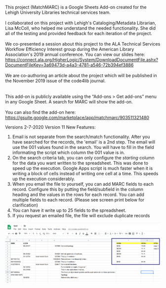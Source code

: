 This project (MatchMARC) is a Google Sheets Add-on created for the Lehigh University Libraries technical services team.
<br><br>
I collaborated on this project with Lehigh's Cataloging/Metadata Librarian, Lisa McColl, who helped me understand the needed functionality.  She did all of the testing and provided feedback for each iteration of the project.
<br><br>
We co-presented a session about this project to the ALA Technical Services Workflow Efficiency Interest group during the American Library Association's 2019 annual conference. You can view our slides here: https://connect.ala.org/HigherLogic/System/DownloadDocumentFile.ashx?DocumentFileKey=3a69473d-a4a3-4781-a546-72b394ef3886
<br><br>
We are co-authoring an article about the project which will be published in the November 2019 issue of the code4lib journal.  
<br><br>
This add-on is publicly available using the “Add-ons > Get add-ons” menu in any Google Sheet. A search for MARC will show the add-on.
<br><br>
You can also find the add-on here:
https://gsuite.google.com/marketplace/app/matchmarc/903511321480


Versions
2-7-2020
Version 11
New Features:
1) Email is not separate from the search/match functionality.  After you have searched for the records, the 'email' is a 2nd step.  The email will use the 001 values found in the search.  You will have to fill in the field informating the script which column the 001 value is in.
2) On the search criteria tab, you can only configure the *starting* column for the data you want written to the spreadsheet. This was done to speed up the execution.  Google Apps script is much faster when it is writing a block of cells instead of writing one cell at a time.  This speeds up the execution considerably.
3) When you email the file to yourself, you can add MARC fields to each record.  Configure this by putting the field/subfield in the column heading and the values in the rows for each record.  You can add multiple fields to each record.  (Please see screen print below for clarification)
4) You can have it write up to 25 fields to the spreadsheet.  
5) If you request an emailed file, the file will exclude duplicate records


![Illustrates the new feature - add fields to MARC record that will be emailed](matchMarchScreenShot.png?raw=true "Illustrates the new feature - add fields to MARC record that will be emailed")

